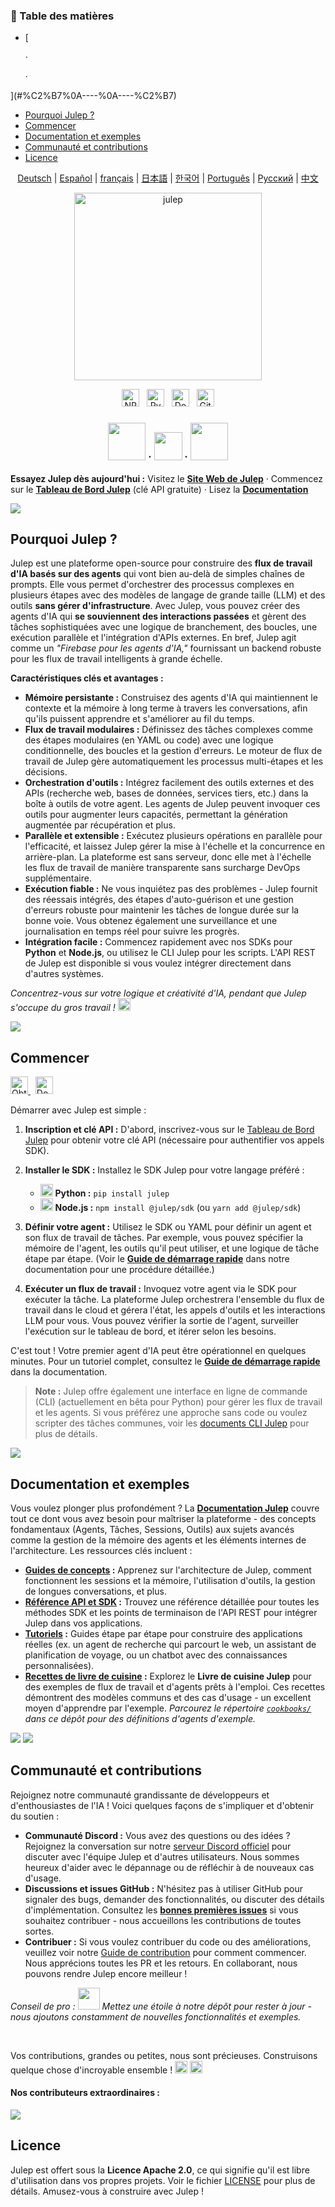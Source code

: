 <!-- START doctoc generated TOC please keep comment here to allow auto update -->
<!-- DON'T EDIT THIS SECTION, INSTEAD RE-RUN doctoc TO UPDATE -->
<h3>📖 Table des matières</h3>

  - [
    
    ·
    
    ·
    
  ](#%C2%B7%0A----%0A----%C2%B7)
- [Pourquoi Julep ?](#pourquoi-julep-)
- [Commencer](#commencer)
- [Documentation et exemples](#documentation-et-exemples)
- [Communauté et contributions](#communauté-et-contributions)
- [Licence](#licence)

<!-- END doctoc generated TOC please keep comment here to allow auto update -->

<sup><div align="center">
  <!-- Keep these links. Translations will automatically update with the README. -->
  [Deutsch](https://www.readme-i18n.com/julep-ai/julep?lang=de) | 
  [Español](https://www.readme-i18n.com/julep-ai/julep?lang=es) | 
  [français](https://www.readme-i18n.com/julep-ai/julep?lang=fr) | 
  [日本語](https://www.readme-i18n.com/julep-ai/julep?lang=ja) | 
  [한국어](https://www.readme-i18n.com/julep-ai/julep?lang=ko) | 
  [Português](https://www.readme-i18n.com/julep-ai/julep?lang=pt) | 
  [Русский](https://www.readme-i18n.com/julep-ai/julep?lang=ru) | 
  [中文](https://www.readme-i18n.com/julep-ai/julep?lang=zh)
</div></sup>

<div align="center" id="top">
<img src="https://socialify.git.ci/julep-ai/julep/image?description=1&descriptionEditable=Serverless%20AI%20Workflows%20for%20Data%20%26%20ML%20Teams&font=Source%20Code%20Pro&logo=https%3A%2F%2Fraw.githubusercontent.com%2Fjulep-ai%2Fjulep%2Fdev%2F.github%2Fjulep-logo.svg&owner=1&forks=1&pattern=Solid&stargazers=1&theme=Auto" alt="julep" height=300 />

<br>
  <p>
   <a href="https://www.npmjs.com/package/@julep/sdk"><img src="https://img.shields.io/npm/v/%40julep%2Fsdk?style=social&amp;logo=npm&amp;link=https%3A%2F%2Fwww.npmjs.com%2Fpackage%2F%40julep%2Fsdk" alt="NPM Version" height="28"></a>
    <span>&nbsp;</span>
    <a href="https://pypi.org/project/julep"><img src="https://img.shields.io/pypi/v/julep?style=social&amp;logo=python&amp;label=PyPI&amp;link=https%3A%2F%2Fpypi.org%2Fproject%2Fjulep" alt="PyPI - Version" height="28"></a>
    <span>&nbsp;</span>
    <a href="https://hub.docker.com/u/julepai"><img src="https://img.shields.io/docker/v/julepai/agents-api?sort=semver&amp;style=social&amp;logo=docker&amp;link=https%3A%2F%2Fhub.docker.com%2Fu%2Fjulepai" alt="Docker Image Version" height="28"></a>
    <span>&nbsp;</span>
    <a href="https://choosealicense.com/licenses/apache/"><img src="https://img.shields.io/github/license/julep-ai/julep" alt="GitHub License" height="28"></a>
  </p>
  
  <h3 align="center">
    <a href="https://discord.com/invite/JTSBGRZrzj" rel="dofollow"><img src="https://user-images.githubusercontent.com/74038190/235294015-47144047-25ab-417c-af1b-6746820a20ff.gif" width="60"></a>
    ·
    <a href="https://x.com/julep_ai" rel="dofollow"><img src="https://raw.githubusercontent.com/gist/IgnaceMaes/744cd9cf41ec6acf46fc8f4e9f370f86/raw/d16658c2945d30c8a953b35cb17dd7085111b46c/x-logo.svg" width="45"></a>
    ·
    <a href="https://www.linkedin.com/company/julep-ai" rel="dofollow"><img src="https://user-images.githubusercontent.com/74038190/235294012-0a55e343-37ad-4b0f-924f-c8431d9d2483.gif" width="60"></a>

  </h3>
  
  <!-- <h3>
    <a href="https://discord.com/invite/JTSBGRZrzj" rel="dofollow">Discord</a>
    ·
    <a href="https://x.com/julep_ai" rel="dofollow">𝕏</a>
    ·
    <a href="https://www.linkedin.com/company/julep-ai" rel="dofollow">LinkedIn</a>
  </h3> -->
</div>

**Essayez Julep dès aujourd'hui :** Visitez le **[Site Web de Julep](https://julep.ai)** · Commencez sur le **[Tableau de Bord Julep](https://dashboard.julep.ai)** (clé API gratuite) · Lisez la **[Documentation](https://docs.julep.ai/introduction/julep)**

<img src="https://private-user-images.githubusercontent.com/112978092/456212419-e8e13991-c0fe-46f7-a1db-5969da909dda.gif?jwt=eyJhbGciOiJIUzI1NiIsInR5cCI6IkpXVCJ9.eyJpc3MiOiJnaXRodWIuY29tIiwiYXVkIjoicmF3LmdpdGh1YnVzZXJjb250ZW50LmNvbSIsImtleSI6ImtleTUiLCJleHAiOjE3NTAxOTUwNzcsIm5iZiI6MTc1MDE5NDc3NywicGF0aCI6Ii8xMTI5NzgwOTIvNDU2MjEyNDE5LWU4ZTEzOTkxLWMwZmUtNDZmNy1hMWRiLTU5NjlkYTkwOWRkYS5naWY_WC1BbXotQWxnb3JpdGhtPUFXUzQtSE1BQy1TSEEyNTYmWC1BbXotQ3JlZGVudGlhbD1BS0lBVkNPRFlMU0E1M1BRSzRaQSUyRjIwMjUwNjE3JTJGdXMtZWFzdC0xJTJGczMlMkZhd3M0X3JlcXVlc3QmWC1BbXotRGF0ZT0yMDI1MDYxN1QyMTEyNTdaJlgtQW16LUV4cGlyZXM9MzAwJlgtQW16LVNpZ25hdHVyZT0wOTYzMWEwNDBlNzkwYzc2NDg4OTFmNzUwMjljZDQ5Y2JiZWIzMjMxOGM4MDc3N2I3YTlhNDlkYjY0OWY2YmIyJlgtQW16LVNpZ25lZEhlYWRlcnM9aG9zdCJ9.EmG9Ba0fnv-EF2FtkbnY0uVmRJROynLtTg2W9wzGuu4">

## Pourquoi Julep ?

Julep est une plateforme open-source pour construire des **flux de travail d'IA basés sur des agents** qui vont bien au-delà de simples chaînes de prompts. Elle vous permet d'orchestrer des processus complexes en plusieurs étapes avec des modèles de langage de grande taille (LLM) et des outils **sans gérer d'infrastructure**. Avec Julep, vous pouvez créer des agents d'IA qui **se souviennent des interactions passées** et gèrent des tâches sophistiquées avec une logique de branchement, des boucles, une exécution parallèle et l'intégration d'APIs externes. En bref, Julep agit comme un *"Firebase pour les agents d'IA,"* fournissant un backend robuste pour les flux de travail intelligents à grande échelle.

**Caractéristiques clés et avantages :**

* **Mémoire persistante :** Construisez des agents d'IA qui maintiennent le contexte et la mémoire à long terme à travers les conversations, afin qu'ils puissent apprendre et s'améliorer au fil du temps.
* **Flux de travail modulaires :** Définissez des tâches complexes comme des étapes modulaires (en YAML ou code) avec une logique conditionnelle, des boucles et la gestion d'erreurs. Le moteur de flux de travail de Julep gère automatiquement les processus multi-étapes et les décisions.
* **Orchestration d'outils :** Intégrez facilement des outils externes et des APIs (recherche web, bases de données, services tiers, etc.) dans la boîte à outils de votre agent. Les agents de Julep peuvent invoquer ces outils pour augmenter leurs capacités, permettant la génération augmentée par récupération et plus.
* **Parallèle et extensible :** Exécutez plusieurs opérations en parallèle pour l'efficacité, et laissez Julep gérer la mise à l'échelle et la concurrence en arrière-plan. La plateforme est sans serveur, donc elle met à l'échelle les flux de travail de manière transparente sans surcharge DevOps supplémentaire.
* **Exécution fiable :** Ne vous inquiétez pas des problèmes - Julep fournit des réessais intégrés, des étapes d'auto-guérison et une gestion d'erreurs robuste pour maintenir les tâches de longue durée sur la bonne voie. Vous obtenez également une surveillance et une journalisation en temps réel pour suivre les progrès.
* **Intégration facile :** Commencez rapidement avec nos SDKs pour **Python** et **Node.js**, ou utilisez le CLI Julep pour les scripts. L'API REST de Julep est disponible si vous voulez intégrer directement dans d'autres systèmes.

*Concentrez-vous sur votre logique et créativité d'IA, pendant que Julep s'occupe du gros travail !* <img src="https://github.com/Anmol-Baranwal/Cool-GIFs-For-GitHub/assets/74038190/2c0eef4b-7b75-42bd-9722-4bea97a2d532" width="20">

<img src="https://private-user-images.githubusercontent.com/112978092/456212419-e8e13991-c0fe-46f7-a1db-5969da909dda.gif?jwt=eyJhbGciOiJIUzI1NiIsInR5cCI6IkpXVCJ9.eyJpc3MiOiJnaXRodWIuY29tIiwiYXVkIjoicmF3LmdpdGh1YnVzZXJjb250ZW50LmNvbSIsImtleSI6ImtleTUiLCJleHAiOjE3NTAxOTUwNzcsIm5iZiI6MTc1MDE5NDc3NywicGF0aCI6Ii8xMTI5NzgwOTIvNDU2MjEyNDE5LWU4ZTEzOTkxLWMwZmUtNDZmNy1hMWRiLTU5NjlkYTkwOWRkYS5naWY_WC1BbXotQWxnb3JpdGhtPUFXUzQtSE1BQy1TSEEyNTYmWC1BbXotQ3JlZGVudGlhbD1BS0lBVkNPRFlMU0E1M1BRSzRaQSUyRjIwMjUwNjE3JTJGdXMtZWFzdC0xJTJGczMlMkZhd3M0X3JlcXVlc3QmWC1BbXotRGF0ZT0yMDI1MDYxN1QyMTEyNTdaJlgtQW16LUV4cGlyZXM9MzAwJlgtQW16LVNpZ25hdHVyZT0wOTYzMWEwNDBlNzkwYzc2NDg4OTFmNzUwMjljZDQ5Y2JiZWIzMjMxOGM4MDc3N2I3YTlhNDlkYjY0OWY2YmIyJlgtQW16LVNpZ25lZEhlYWRlcnM9aG9zdCJ9.EmG9Ba0fnv-EF2FtkbnY0uVmRJROynLtTg2W9wzGuu4">

## Commencer
<p>
    <a href="https://dashboard.julep.ai">
      <img src="https://img.shields.io/badge/Get_API_Key-FF5733?style=logo=data:image/svg+xml;base64,PHN2ZyB4bWxucz0iaHR0cDovL3d3dy53My5vcmcvMjAwMC9zdmciIHZpZXdCb3g9IjAgMCAyNCAyNCIgZmlsbD0id2hpdGUiPjxwYXRoIGQ9Ik0xMiAxTDMgNXYxNGw5IDQgOS00VjVsLTktNHptMCAyLjh2MTYuNEw1IDE2LjJWNi44bDctMy4yem0yIDguMmwtMi0yLTIgMiAyIDIgMi0yeiIvPjwvc3ZnPg==" alt="Obtenir la clé API" height="28">
    </a>
    <span>&nbsp;</span>
    <a href="https://docs.julep.ai">
      <img src="https://img.shields.io/badge/Documentation-4B32C3?style=logo=gitbook&logoColor=white" alt="Documentation" height="28">
    </a>
  </p>
Démarrer avec Julep est simple :

1. **Inscription et clé API :** D'abord, inscrivez-vous sur le [Tableau de Bord Julep](https://dashboard.julep.ai) pour obtenir votre clé API (nécessaire pour authentifier vos appels SDK).
2. **Installer le SDK :** Installez le SDK Julep pour votre langage préféré :

   * <img src="https://user-images.githubusercontent.com/74038190/212257472-08e52665-c503-4bd9-aa20-f5a4dae769b5.gif" width="20"> **Python :** `pip install julep`
   * <img src="https://user-images.githubusercontent.com/74038190/212257454-16e3712e-945a-4ca2-b238-408ad0bf87e6.gif" width="20"> **Node.js :** `npm install @julep/sdk` (ou `yarn add @julep/sdk`)
3. **Définir votre agent :** Utilisez le SDK ou YAML pour définir un agent et son flux de travail de tâches. Par exemple, vous pouvez spécifier la mémoire de l'agent, les outils qu'il peut utiliser, et une logique de tâche étape par étape. (Voir le **[Guide de démarrage rapide](https://docs.julep.ai/introduction/quick-start)** dans notre documentation pour une procédure détaillée.)
4. **Exécuter un flux de travail :** Invoquez votre agent via le SDK pour exécuter la tâche. La plateforme Julep orchestrera l'ensemble du flux de travail dans le cloud et gérera l'état, les appels d'outils et les interactions LLM pour vous. Vous pouvez vérifier la sortie de l'agent, surveiller l'exécution sur le tableau de bord, et itérer selon les besoins.

C'est tout ! Votre premier agent d'IA peut être opérationnel en quelques minutes. Pour un tutoriel complet, consultez le **[Guide de démarrage rapide](https://docs.julep.ai/introduction/quick-start)** dans la documentation.

> **Note :** Julep offre également une interface en ligne de commande (CLI) (actuellement en bêta pour Python) pour gérer les flux de travail et les agents. Si vous préférez une approche sans code ou voulez scripter des tâches communes, voir les [documents CLI Julep](https://docs.julep.ai/responses/quickstart#cli-installation) pour plus de détails.

<img src="https://private-user-images.githubusercontent.com/112978092/456212419-e8e13991-c0fe-46f7-a1db-5969da909dda.gif?jwt=eyJhbGciOiJIUzI1NiIsInR5cCI6IkpXVCJ9.eyJpc3MiOiJnaXRodWIuY29tIiwiYXVkIjoicmF3LmdpdGh1YnVzZXJjb250ZW50LmNvbSIsImtleSI6ImtleTUiLCJleHAiOjE3NTAxOTUwNzcsIm5iZiI6MTc1MDE5NDc3NywicGF0aCI6Ii8xMTI5NzgwOTIvNDU2MjEyNDE5LWU4ZTEzOTkxLWMwZmUtNDZmNy1hMWRiLTU5NjlkYTkwOWRkYS5naWY_WC1BbXotQWxnb3JpdGhtPUFXUzQtSE1BQy1TSEEyNTYmWC1BbXotQ3JlZGVudGlhbD1BS0lBVkNPRFlMU0E1M1BRSzRaQSUyRjIwMjUwNjE3JTJGdXMtZWFzdC0xJTJGczMlMkZhd3M0X3JlcXVlc3QmWC1BbXotRGF0ZT0yMDI1MDYxN1QyMTEyNTdaJlgtQW16LUV4cGlyZXM9MzAwJlgtQW16LVNpZ25hdHVyZT0wOTYzMWEwNDBlNzkwYzc2NDg4OTFmNzUwMjljZDQ5Y2JiZWIzMjMxOGM4MDc3N2I3YTlhNDlkYjY0OWY2YmIyJlgtQW16LVNpZ25lZEhlYWRlcnM9aG9zdCJ9.EmG9Ba0fnv-EF2FtkbnY0uVmRJROynLtTg2W9wzGuu4">

## Documentation et exemples


Vous voulez plonger plus profondément ? La **[Documentation Julep](https://docs.julep.ai)** couvre tout ce dont vous avez besoin pour maîtriser la plateforme - des concepts fondamentaux (Agents, Tâches, Sessions, Outils) aux sujets avancés comme la gestion de la mémoire des agents et les éléments internes de l'architecture. Les ressources clés incluent :

* **[Guides de concepts](https://docs.julep.ai/concepts/) :** Apprenez sur l'architecture de Julep, comment fonctionnent les sessions et la mémoire, l'utilisation d'outils, la gestion de longues conversations, et plus.
* **[Référence API et SDK](https://docs.julep.ai/api-reference/) :** Trouvez une référence détaillée pour toutes les méthodes SDK et les points de terminaison de l'API REST pour intégrer Julep dans vos applications.
* **[Tutoriels](https://docs.julep.ai/tutorials/) :** Guides étape par étape pour construire des applications réelles (ex. un agent de recherche qui parcourt le web, un assistant de planification de voyage, ou un chatbot avec des connaissances personnalisées).
* **[Recettes de livre de cuisine](https://github.com/julep-ai/julep/tree/dev/cookbooks) :** Explorez le **Livre de cuisine Julep** pour des exemples de flux de travail et d'agents prêts à l'emploi. Ces recettes démontrent des modèles communs et des cas d'usage - un excellent moyen d'apprendre par l'exemple. *Parcourez le répertoire [`cookbooks/`](https://github.com/julep-ai/julep/tree/dev/cookbooks) dans ce dépôt pour des définitions d'agents d'exemple.*

<img src="https://private-user-images.githubusercontent.com/112978092/456212419-e8e13991-c0fe-46f7-a1db-5969da909dda.gif?jwt=eyJhbGciOiJIUzI1NiIsInR5cCI6IkpXVCJ9.eyJpc3MiOiJnaXRodWIuY29tIiwiYXVkIjoicmF3LmdpdGh1YnVzZXJjb250ZW50LmNvbSIsImtleSI6ImtleTUiLCJleHAiOjE3NTAxOTUwNzcsIm5iZiI6MTc1MDE5NDc3NywicGF0aCI6Ii8xMTI5NzgwOTIvNDU2MjEyNDE5LWU4ZTEzOTkxLWMwZmUtNDZmNy1hMWRiLTU5NjlkYTkwOWRkYS5naWY_WC1BbXotQWxnb3JpdGhtPUFXUzQtSE1BQy1TSEEyNTYmWC1BbXotQ3JlZGVudGlhbD1BS0lBVkNPRFlMU0E1M1BRSzRaQSUyRjIwMjUwNjE3JTJGdXMtZWFzdC0xJTJGczMlMkZhd3M0X3JlcXVlc3QmWC1BbXotRGF0ZT0yMDI1MDYxN1QyMTEyNTdaJlgtQW16LUV4cGlyZXM9MzAwJlgtQW16LVNpZ25hdHVyZT0wOTYzMWEwNDBlNzkwYzc2NDg4OTFmNzUwMjljZDQ5Y2JiZWIzMjMxOGM4MDc3N2I3YTlhNDlkYjY0OWY2YmIyJlgtQW16LVNpZ25lZEhlYWRlcnM9aG9zdCJ9.EmG9Ba0fnv-EF2FtkbnY0uVmRJROynLtTg2W9wzGuu4">

<img src="https://private-user-images.githubusercontent.com/112978092/456212419-e8e13991-c0fe-46f7-a1db-5969da909dda.gif?jwt=eyJhbGciOiJIUzI1NiIsInR5cCI6IkpXVCJ9.eyJpc3MiOiJnaXRodWIuY29tIiwiYXVkIjoicmF3LmdpdGh1YnVzZXJjb250ZW50LmNvbSIsImtleSI6ImtleTUiLCJleHAiOjE3NTAxOTUwNzcsIm5iZiI6MTc1MDE5NDc3NywicGF0aCI6Ii8xMTI5NzgwOTIvNDU2MjEyNDE5LWU4ZTEzOTkxLWMwZmUtNDZmNy1hMWRiLTU5NjlkYTkwOWRkYS5naWY_WC1BbXotQWxnb3JpdGhtPUFXUzQtSE1BQy1TSEEyNTYmWC1BbXotQ3JlZGVudGlhbD1BS0lBVkNPRFlMU0E1M1BRSzRaQSUyRjIwMjUwNjE3JTJGdXMtZWFzdC0xJTJGczMlMkZhd3M0X3JlcXVlc3QmWC1BbXotRGF0ZT0yMDI1MDYxN1QyMTEyNTdaJlgtQW16LUV4cGlyZXM9MzAwJlgtQW16LVNpZ25hdHVyZT0wOTYzMWEwNDBlNzkwYzc2NDg4OTFmNzUwMjljZDQ5Y2JiZWIzMjMxOGM4MDc3N2I3YTlhNDlkYjY0OWY2YmIyJlgtQW16LVNpZ25lZEhlYWRlcnM9aG9zdCJ9.EmG9Ba0fnv-EF2FtkbnY0uVmRJROynLtTg2W9wzGuu4">

## Communauté et contributions

Rejoignez notre communauté grandissante de développeurs et d'enthousiastes de l'IA ! Voici quelques façons de s'impliquer et d'obtenir du soutien :

* **Communauté Discord :** Vous avez des questions ou des idées ? Rejoignez la conversation sur notre [serveur Discord officiel](https://discord.gg/7H5peSN9QP) pour discuter avec l'équipe Julep et d'autres utilisateurs. Nous sommes heureux d'aider avec le dépannage ou de réfléchir à de nouveaux cas d'usage.
* **Discussions et issues GitHub :** N'hésitez pas à utiliser GitHub pour signaler des bugs, demander des fonctionnalités, ou discuter des détails d'implémentation. Consultez les [**bonnes premières issues**](https://github.com/julep-ai/julep/issues?q=is%3Aissue+is%3Aopen+label%3A%22good+first+issue%22) si vous souhaitez contribuer - nous accueillons les contributions de toutes sortes.
* **Contribuer :** Si vous voulez contribuer du code ou des améliorations, veuillez voir notre [Guide de contribution](CONTRIBUTING.md) pour comment commencer. Nous apprécions toutes les PR et les retours. En collaborant, nous pouvons rendre Julep encore meilleur !

*Conseil de pro : <img src="https://github.com/Anmol-Baranwal/Cool-GIFs-For-GitHub/assets/74038190/e379a33a-b428-4385-b44f-3da16e7bac9f" width="35"> Mettez une étoile à notre dépôt pour rester à jour - nous ajoutons constamment de nouvelles fonctionnalités et exemples.*    

<br/>

Vos contributions, grandes ou petites, nous sont précieuses. Construisons quelque chose d'incroyable ensemble !    <img src="https://github.com/Anmol-Baranwal/Cool-GIFs-For-GitHub/assets/74038190/2c0eef4b-7b75-42bd-9722-4bea97a2d532" width="20">
 <img src="https://user-images.githubusercontent.com/74038190/216125640-2783ebd5-e63e-4ed1-b491-627a40b24850.png" width="20">

<h4>Nos contributeurs extraordinaires :</h4>

<a href="https://github.com/julep-ai/julep/graphs/contributors">
  <img src="https://contrib.rocks/image?repo=julep-ai/julep" />
</a>

<br/>

## Licence

Julep est offert sous la **Licence Apache 2.0**, ce qui signifie qu'il est libre d'utilisation dans vos propres projets. Voir le fichier [LICENSE](LICENSE) pour plus de détails. Amusez-vous à construire avec Julep !